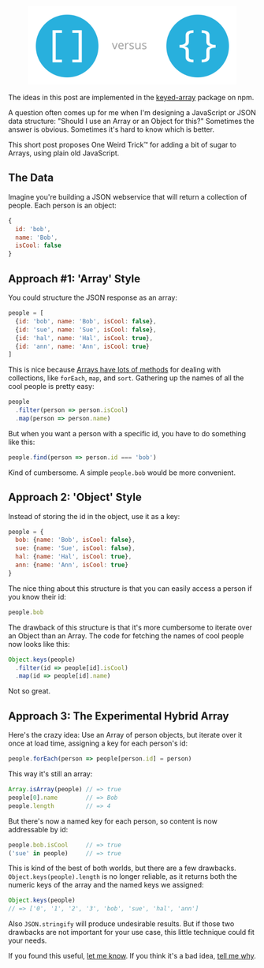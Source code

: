 <!--
title: Objecty Arrays in JavaScript
description: Can we have our cake and eat it too?
keywords: [javascript]
publish_date: 2016-03-17
-->

<figure>
  <img src="/keyed-arrays-in-javascript/arrays-vs-objects.svg">
</figure>

The ideas in this post are implemented in the
[keyed-array](https://www.npmjs.com/package/keyed-array) package on npm.

A question often comes up for me when I'm designing a JavaScript or JSON data structure: "Should I use an Array or an Object for this?" Sometimes the answer is obvious. Sometimes it's hard to know which is better.

This short post proposes One Weird Trick™ for adding a bit of sugar to Arrays, using plain old JavaScript.

## The Data

Imagine you're building a JSON webservice that will return a collection of people. Each person is an object:

```js
{
  id: 'bob',
  name: 'Bob',
  isCool: false
}
```

## Approach #1: 'Array' Style

You could structure the JSON response as an array:

```js
people = [
  {id: 'bob', name: 'Bob', isCool: false},
  {id: 'sue', name: 'Sue', isCool: false},
  {id: 'hal', name: 'Hal', isCool: true},
  {id: 'ann', name: 'Ann', isCool: true}
]
```

This is nice because [Arrays have lots of   methods](https://developer.mozilla.org/en-US/docs/Web/JavaScript/Reference/Global_Objects/Array) for dealing with collections, like `forEach`, `map`, and `sort`. Gathering up the names of all the cool people is pretty easy:

```js
people
  .filter(person => person.isCool)
  .map(person => person.name)
```

But when you want a person with a specific id, you have to do something like this:

```js
people.find(person => person.id === 'bob')
```

Kind of cumbersome. A simple `people.bob` would be more convenient.

## Approach 2: 'Object' Style

Instead of storing the id in the object, use it as a key:

```js
people = {
  bob: {name: 'Bob', isCool: false},
  sue: {name: 'Sue', isCool: false},
  hal: {name: 'Hal', isCool: true},
  ann: {name: 'Ann', isCool: true}
}
```

The nice thing about this structure is that you can easily access a person if you know their id:

```js
people.bob
```

The drawback of this structure is that it's more cumbersome to iterate over an Object than an Array. The code for fetching the names of cool people now looks like this:

```js
Object.keys(people)
  .filter(id => people[id].isCool)
  .map(id => people[id].name)
```

Not so great.

## Approach 3: The Experimental Hybrid Array

Here's the crazy idea: Use an Array of person objects,
but iterate over it once at load time, assigning a key
for each person's id:

```js
people.forEach(person => people[person.id] = person)
```

This way it's still an array:

```js
Array.isArray(people) // => true
people[0].name        // => Bob
people.length         // => 4
```

But there's now a named key for each person, so content is now addressable by id:

```js
people.bob.isCool     // => true
('sue' in people)     // => true
```

This is kind of the best of both worlds, but there are a few drawbacks. `Object.keys(people).length` is no longer reliable, as it returns both the numeric keys of the array and the named keys we assigned:

```js
Object.keys(people)
// => ['0', '1', '2', '3', 'bob', 'sue', 'hal', 'ann']
```

Also `JSON.stringify` will produce undesirable results. But if those two drawbacks are not important for your use case, this little technique could fit your needs.

If you found this useful, [let me know](mailto:zeke@sikelianos.com). If you think it's a bad idea, [tell me why]((mailto:zeke@sikelianos.com)).
